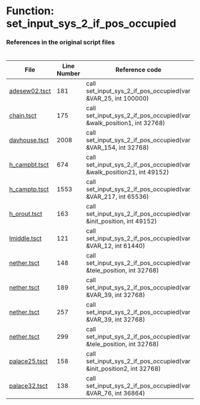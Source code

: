 # Function: set_input_sys_2_if_pos_occupied
### References in the original script files

#

| File | Line Number | Reference code |
| --- | --- | --- |
| [adesew02.tsct](../../../out/adesew02.tsct#L181) | 181 | call set_input_sys_2_if_pos_occupied(var &VAR_25, int 100000) |
| [chain.tsct](../../../out/chain.tsct#L175) | 175 | call set_input_sys_2_if_pos_occupied(var &walk_position1, int 32768) |
| [davhouse.tsct](../../../out/davhouse.tsct#L2008) | 2008 | call set_input_sys_2_if_pos_occupied(var &VAR_154, int 32768) |
| [h_campbt.tsct](../../../out/h_campbt.tsct#L674) | 674 | call set_input_sys_2_if_pos_occupied(var &walk_position21, int 49152) |
| [h_camptp.tsct](../../../out/h_camptp.tsct#L1553) | 1553 | call set_input_sys_2_if_pos_occupied(var &VAR_217, int 65536) |
| [h_orout.tsct](../../../out/h_orout.tsct#L163) | 163 | call set_input_sys_2_if_pos_occupied(var &init_position, int 49152) |
| [lmiddle.tsct](../../../out/lmiddle.tsct#L121) | 121 | call set_input_sys_2_if_pos_occupied(var &VAR_12, int 61440) |
| [nether.tsct](../../../out/nether.tsct#L148) | 148 | call set_input_sys_2_if_pos_occupied(var &tele_position, int 32768) |
| [nether.tsct](../../../out/nether.tsct#L189) | 189 | call set_input_sys_2_if_pos_occupied(var &VAR_39, int 32768) |
| [nether.tsct](../../../out/nether.tsct#L257) | 257 | call set_input_sys_2_if_pos_occupied(var &VAR_39, int 32768) |
| [nether.tsct](../../../out/nether.tsct#L299) | 299 | call set_input_sys_2_if_pos_occupied(var &tele_position, int 32768) |
| [palace25.tsct](../../../out/palace25.tsct#L158) | 158 | call set_input_sys_2_if_pos_occupied(var &init_position2, int 32768) |
| [palace32.tsct](../../../out/palace32.tsct#L138) | 138 | call set_input_sys_2_if_pos_occupied(var &VAR_76, int 36864) |
